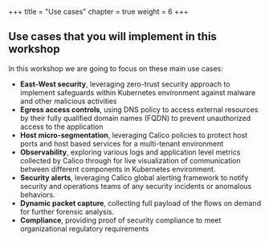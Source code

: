 +++
title = "Use cases"
chapter = true
weight = 6
+++

## Use cases that you will implement in this workshop

In this workshop we are going to focus on these main use cases:

- **East-West security**, leveraging zero-trust security approach to implement safeguards within Kubernetes environment against malware and other malicious activities
- **Egress access controls**, using DNS policy to access external resources by their fully qualified domain names (FQDN) to prevent unauthorized access to the application
- **Host micro-segmentation**, leveraging Calico policies to protect host ports and host based services for a multi-tenant environment
- **Observability**, exploring various logs and application level metrics collected by Calico through for live visualization of communication between different components in Kubernetes environment.
- **Security alerts**, leveraging Calico global alerting framework to notify security and operations teams of any security incidents or anomalous behaviors.
- **Dynamic packet capture**, collecting full payload of the flows on demand for further forensic analysis.
- **Compliance**, providing proof of security compliance to meet organizational regulatory requirements
